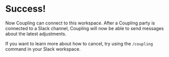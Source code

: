 # Success!

Now Coupling can connect to this workspace. After a Coupling party is connected to a Slack channel, Coupling will now be able to send messages about the latest adjustments.

If you want to learn more about how to cancel, try using the `/coupling` command in your Slack workspace.

